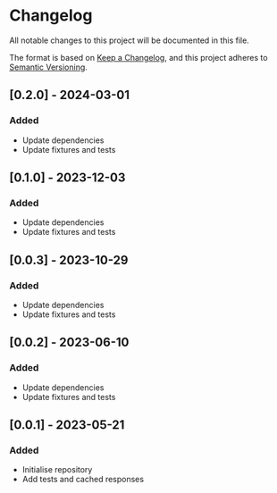 # Changelog

All notable changes to this project will be documented in this file.

The format is based on [Keep a Changelog](https://keepachangelog.com/en/1.0.0/),
and this project adheres to [Semantic Versioning](https://semver.org/spec/v2.0.0.html).

## [0.2.0] - 2024-03-01

### Added

- Update dependencies
- Update fixtures and tests

## [0.1.0] - 2023-12-03

### Added

- Update dependencies
- Update fixtures and tests

## [0.0.3] - 2023-10-29

### Added

- Update dependencies
- Update fixtures and tests

## [0.0.2] - 2023-06-10

### Added

- Update dependencies
- Update fixtures and tests

## [0.0.1] - 2023-05-21

### Added

- Initialise repository
- Add tests and cached responses
